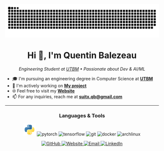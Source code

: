 <p align="center">
  <picture>
    <source media="(prefers-color-scheme: dark)" srcset="dist/github-snake-dark.svg" />
    <source media="(prefers-color-scheme: light)" srcset="dist/github-snake.svg" />
    <img alt="github-snake" src="dist/github-snake.svg" />
  </picture>
</p>

<h1 align="center">Hi 👋, I'm Quentin Balezeau</h1>

<p align="center">
  <em>Engineering Student at <a href="https://www.utbm.fr/">UTBM</a> • Passionate about  Dev & AI/ML</em><br/>
</p>


- 🎓 I'm pursuing an engineering degree in Computer Science at [**UTBM**](https://www.utbm.fr/)
- 🔭 I'm actively working on [**My project**](https://github.com/balezeauquentin?tab=repositories)
- 🌐 Feel free to visit my [**Website**](https://balezeau.fr)
- 📫 For any inquiries, reach me at **suitx.qb@gmail.com**

---

<h3 align="center">Languages & Tools</h3>
<p align="center">
    <img src="https://raw.githubusercontent.com/teamedwardforever/Readme-Generator/71f25dd8b98329b168142a6b782a107b75eab178/svg/Skills/Languages/python-original.svg" alt="python" width="40" height="40"/>
    <img src="https://www.vectorlogo.zone/logos/pytorch/pytorch-icon.svg" alt="pytorch" width="40" height="40"/>
    <img src="https://cdn.jsdelivr.net/gh/devicons/devicon/icons/tensorflow/tensorflow-original.svg" alt="tensorflow" width="40" height="40" />
    <img src="https://www.vectorlogo.zone/logos/git-scm/git-scm-icon.svg" alt="git" width="40" height="40"/>
    <img src="https://cdn.jsdelivr.net/gh/devicons/devicon/icons/docker/docker-plain.svg" alt="docker" width="40" height="40"/>
    <img src="https://cdn.jsdelivr.net/gh/devicons/devicon/icons/archlinux/archlinux-original.svg" alt="archlinux" width="40" height="40"/>
</p>

<p align="center">
  <a href="https://github.com/balezeauquentin?tab=repositories" target="">
    <img src="https://img.shields.io/badge/My%20Projects-%2312100E.svg?logo=github&style=for-the-badge" alt="GitHub" />
  </a>
  <a href="https://balezeau.fr" target="_blank">
    <img src="https://img.shields.io/badge/Website-%2312100E.svg?style=for-the-badge&logo=google-chrome" alt="Website" />
  </a>
  <a href="mailto:quentin.balezeau@utbm.fr" target="_blank">
    <img src="https://img.shields.io/badge/Email-%23D14836.svg?style=for-the-badge&logo=gmail&logoColor=white" alt="Email" />
  </a>
  <!-- Badge LinkedIn -->
  <a href="https://www.linkedin.com/in/quentin-balezeau" target="_blank">
    <img src="https://img.shields.io/badge/LinkedIn-%230A66C2.svg?style=for-the-badge&logo=linkedin&logoColor=white" alt="LinkedIn" />
  </a>
</p>
